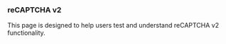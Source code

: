 ### reCAPTCHA v2

This page is designed to help users test and understand reCAPTCHA v2 functionality.
